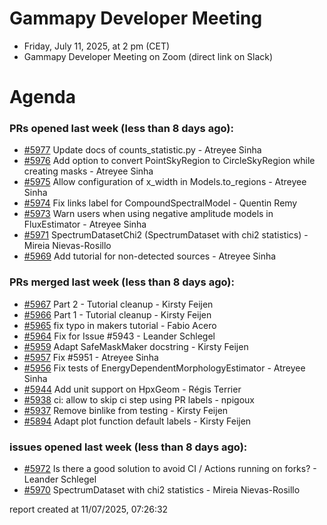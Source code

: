 # Gammapy Developer Meeting 
 * Friday, July 11, 2025, at 2 pm (CET) 
 * Gammapy Developer Meeting on Zoom (direct link on Slack) 
# Agenda

### PRs opened last week (less than 8 days ago): 
* [#5977](https://github.com/gammapy/gammapy/pull/5977) Update docs of counts_statistic.py - Atreyee Sinha
* [#5976](https://github.com/gammapy/gammapy/pull/5976) Add option to convert PointSkyRegion to CircleSkyRegion while creating masks - Atreyee Sinha
* [#5975](https://github.com/gammapy/gammapy/pull/5975) Allow configuration of x_width in Models.to_regions - Atreyee Sinha
* [#5974](https://github.com/gammapy/gammapy/pull/5974) Fix links label for CompoundSpectralModel - Quentin Remy
* [#5973](https://github.com/gammapy/gammapy/pull/5973) Warn users when using negative amplitude models in FluxEstimator - Atreyee Sinha
* [#5971](https://github.com/gammapy/gammapy/pull/5971) SpectrumDatasetChi2 (SpectrumDataset with chi2 statistics) - Mireia Nievas-Rosillo
* [#5969](https://github.com/gammapy/gammapy/pull/5969) Add tutorial for non-detected sources - Atreyee Sinha

### PRs merged last week (less than 8 days ago): 
* [#5967](https://github.com/gammapy/gammapy/pull/5967) Part 2 - Tutorial cleanup - Kirsty Feijen
* [#5966](https://github.com/gammapy/gammapy/pull/5966) Part 1 - Tutorial cleanup - Kirsty Feijen
* [#5965](https://github.com/gammapy/gammapy/pull/5965) fix typo in makers tutorial - Fabio Acero
* [#5964](https://github.com/gammapy/gammapy/pull/5964) Fix for Issue #5943 - Leander Schlegel
* [#5959](https://github.com/gammapy/gammapy/pull/5959) Adapt SafeMaskMaker docstring - Kirsty Feijen
* [#5957](https://github.com/gammapy/gammapy/pull/5957) Fix  #5951 - Atreyee Sinha
* [#5956](https://github.com/gammapy/gammapy/pull/5956) Fix tests of EnergyDependentMorphologyEstimator - Atreyee Sinha
* [#5944](https://github.com/gammapy/gammapy/pull/5944) Add unit support on HpxGeom - Régis Terrier
* [#5938](https://github.com/gammapy/gammapy/pull/5938) ci: allow to skip ci step using PR labels - npigoux
* [#5937](https://github.com/gammapy/gammapy/pull/5937) Remove binlike from testing - Kirsty Feijen
* [#5894](https://github.com/gammapy/gammapy/pull/5894) Adapt plot function default labels - Kirsty Feijen

### issues opened last week (less than 8 days ago): 
* [#5972](https://github.com/gammapy/gammapy/issues/5972) Is there a good solution to avoid CI / Actions running on forks? - Leander Schlegel
* [#5970](https://github.com/gammapy/gammapy/issues/5970) SpectrumDataset with chi2 statistics - Mireia Nievas-Rosillo

 report created at 11/07/2025, 07:26:32
